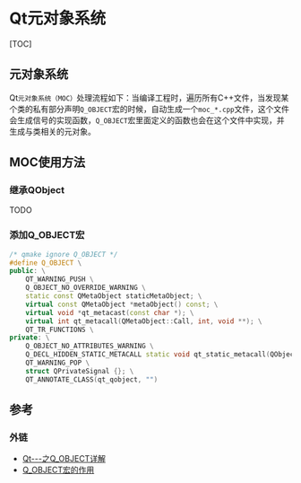 # Qt元对象系统

[TOC]



## 元对象系统

Qt`元对象系统（MOC）`处理流程如下：当编译工程时，遍历所有C++文件，当发现某个类的私有部分声明`Q_OBJECT`宏的时候，自动生成一个`moc_*.cpp`文件，这个文件会生成信号的实现函数，`Q_OBJECT`宏里面定义的函数也会在这个文件中实现，并生成与类相关的元对象。



## MOC使用方法

### 继承QObject

TODO

### 添加Q_OBJECT宏

```c++
/* qmake ignore Q_OBJECT */
#define Q_OBJECT \
public: \
    QT_WARNING_PUSH \
    Q_OBJECT_NO_OVERRIDE_WARNING \
    static const QMetaObject staticMetaObject; \
    virtual const QMetaObject *metaObject() const; \
    virtual void *qt_metacast(const char *); \
    virtual int qt_metacall(QMetaObject::Call, int, void **); \
    QT_TR_FUNCTIONS \
private: \
    Q_OBJECT_NO_ATTRIBUTES_WARNING \
    Q_DECL_HIDDEN_STATIC_METACALL static void qt_static_metacall(QObject *, QMetaObject::Call, int, void **); \
    QT_WARNING_POP \
    struct QPrivateSignal {}; \
    QT_ANNOTATE_CLASS(qt_qobject, "")
```



## 参考

### 外链

- [Qt---之Q_OBJECT详解](https://blog.csdn.net/weixin_39609623/article/details/82966753)
- [Q_OBJECT宏的作用](https://www.cnblogs.com/huanian/p/12877321.html)
